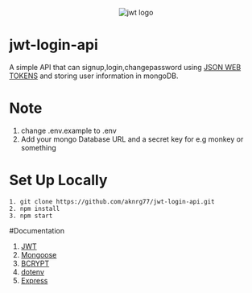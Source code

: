 
<p align="center">
  <img src="https://jwt.io/img/logo-asset.svg" alt="jwt logo"/>
</p>



# jwt-login-api
A simple API that can signup,login,changepassword using [JSON WEB TOKENS](https://jwt.io/introduction/) and storing user information in mongoDB.



# Note 
1. change .env.example to .env
2. Add your mongo Database URL and a secret key for e.g monkey or something


# Set Up Locally
```
1. git clone https://github.com/aknrg77/jwt-login-api.git
2. npm install
3. npm start
```


#Documentation
1. [JWT](https://www.npmjs.com/package/jsonwebtoken)
2. [Mongoose](https://mongoosejs.com/docs/guide.html)
3. [BCRYPT](https://www.npmjs.com/package/bcrypt)
4. [dotenv](https://www.npmjs.com/package/dotenv)
5. [Express](https://expressjs.com/en/starter/installing.html)




